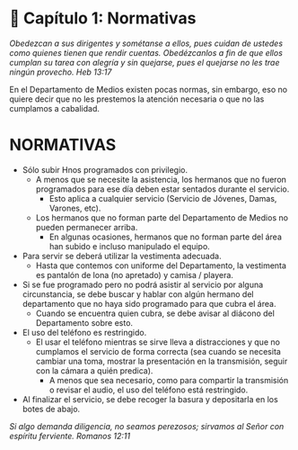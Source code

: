 # 📖 Capítulo 1: Normativas
*Obedezcan a sus dirigentes y sométanse a ellos, pues cuidan de ustedes como quienes tienen que rendir cuentas. Obedézcanlos a fin de que ellos cumplan su tarea con alegría y sin quejarse, pues el quejarse no les trae ningún provecho.
Heb 13:17*

En el Departamento de Medios existen pocas normas, sin embargo, eso no quiere decir que no les prestemos la atención necesaria o que no las cumplamos a cabalidad.

# NORMATIVAS
* Sólo subir Hnos programados con privilegio.
  * A menos que se necesite la asistencia, los hermanos que no fueron programados para ese día deben estar sentados durante el servicio.
    * Esto aplica a cualquier servicio (Servicio de Jóvenes, Damas, Varones, etc).
  * Los hermanos que no forman parte del Departamento de Medios no pueden permanecer arriba.
    * En algunas ocasiones, hermanos que no forman parte del área han subido e incluso manipulado el equipo.
* Para servir se deberá utilizar la vestimenta adecuada.
  * Hasta que contemos con uniforme del Departamento, la vestimenta es pantalón de lona (no apretado) y camisa / playera.
* Si se fue programado pero no podrá asistir al servicio por alguna circunstancia, se debe buscar y hablar con algún hermano del departamento que no haya sido programado para que cubra el área.
  * Cuando se encuentra quien cubra, se debe avisar al diácono del Departamento sobre esto.
* El uso del teléfono es restringido.
  * El usar el teléfono mientras se sirve lleva a distracciones y que no cumplamos el servicio de forma correcta (sea cuando se necesita cambiar una toma, mostrar la presentación en la transmisión, seguir con la cámara a quién predica).
    * A menos que sea necesario, como para compartir la transmisión o revisar el audio, el uso del teléfono está restringido.
* Al finalizar el servicio, se debe recoger la basura y depositarla en los botes de abajo.


*Si algo demanda diligencia, no seamos perezosos; sirvamos al Señor con espíritu ferviente.
Romanos 12:11*

